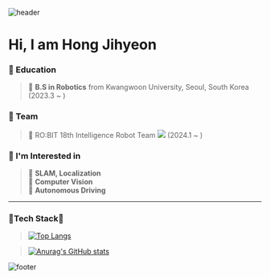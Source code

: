 ![header](https://capsule-render.vercel.app/api?type=waving&color=gradient&height=170&section=header&text=HongJihyeon&fontSize=60&animation=fadeIn&fontAlignY=38&desc=Robotics&descAlignY=55&descAlign=72.8)

# Hi, I am Hong Jihyeon

### 📖 Education
<!-- **I am studying at the Department of Robotics of Kwangwoon University.** -->
> 🏫 **B.S in Robotics** from Kwangwoon University, Seoul, South Korea (2023.3 ~ )

### 🌱 Team
> 💨 RO:BIT 18th Intelligence Robot Team <a href="https://github.com/RO-BIT-Intelligence-Robot-Team"><img src="https://img.shields.io/badge/Team RO:BIT-white?style=flat&logo=windowsterminal&logoColor=red"/></a> (2024.1 ~ )

### 💭 I'm Interested in   
> 🔎 **SLAM, Localization**<br>
> 🔎 **Computer Vision**<br>
> 🔎 **Autonomous Driving**<br>

---

### 🚀**Tech Stack**🚀

<!-- 
> <img src="https://img.shields.io/badge/-A8B9CC?style=flat-square&logo=C&logoColor=white"/><img src="https://img.shields.io/badge/C++-00599C?style=flat-square&logo=C++&logoColor=white"/><img src="https://img.shields.io/badge/Python-3776AB?style=flat-square&logo=Python&logoColor=white"/>
-->


> [![Top Langs](https://github-readme-stats.vercel.app/api/top-langs/?username=mkdir-sweetiepie&exclude_repo=mkdir-sweetiepie.github.io&layout=compact&theme=tokyonight)](https://github.com/anuraghazra/github-readme-stats)

> [![Anurag's GitHub stats](https://github-readme-stats.vercel.app/api?username=mkdir-sweetiepie&theme=tokyonight&show_icons=true)](https://github.com/anuraghazra/github-readme-stats)   

![footer](https://capsule-render.vercel.app/api?type=waving&&color=gradient&height=80&section=footer&fontSize=90)
